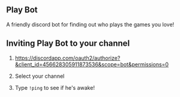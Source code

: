 ## Play Bot

A friendly discord bot for finding out who plays the games you love!

## Inviting Play Bot to your channel

1.  https://discordapp.com/oauth2/authorize?&client_id=456628305911873536&scope=bot&permissions=0

2.  Select your channel

3.  Type `!ping` to see if he's awake!
